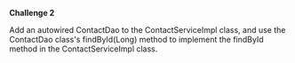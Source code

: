 <b>Challenge 2</b>
<p>Add an autowired ContactDao to the ContactServiceImpl class, and use the ContactDao class's findById(Long) method to implement the findById method in the ContactServiceImpl class.</p>
